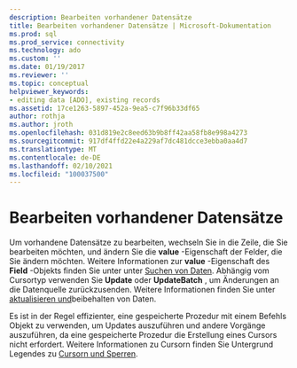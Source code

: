 ```yaml
---
description: Bearbeiten vorhandener Datensätze
title: Bearbeiten vorhandener Datensätze | Microsoft-Dokumentation
ms.prod: sql
ms.prod_service: connectivity
ms.technology: ado
ms.custom: ''
ms.date: 01/19/2017
ms.reviewer: ''
ms.topic: conceptual
helpviewer_keywords:
- editing data [ADO], existing records
ms.assetid: 17ce1263-5897-452a-9ea5-c7f96b33df65
author: rothja
ms.author: jroth
ms.openlocfilehash: 031d819e2c8eed63b9b8ff42aa58fb8e998a4273
ms.sourcegitcommit: 917df4ffd22e4a229af7dc481dcce3ebba0aa4d7
ms.translationtype: MT
ms.contentlocale: de-DE
ms.lasthandoff: 02/10/2021
ms.locfileid: "100037500"
---
```

# <a name="editing-existing-records"></a>Bearbeiten vorhandener Datensätze
Um vorhandene Datensätze zu bearbeiten, wechseln Sie in die Zeile, die Sie bearbeiten möchten, und ändern Sie die **value** -Eigenschaft der Felder, die Sie ändern möchten. Weitere Informationen zur **value** -Eigenschaft des **Field** -Objekts finden Sie unter unter [Suchen von Daten](./examining-data.md). Abhängig vom Cursortyp verwenden Sie **Update** oder **UpdateBatch** , um Änderungen an die Datenquelle zurückzusenden. Weitere Informationen finden Sie unter [aktualisieren und](./updating-and-persisting-data.md)beibehalten von Daten.  
  
 Es ist in der Regel effizienter, eine gespeicherte Prozedur mit einem Befehls Objekt zu verwenden, um Updates auszuführen und andere Vorgänge auszuführen, da eine gespeicherte Prozedur die Erstellung eines Cursors nicht erfordert. Weitere Informationen zu Cursorn finden Sie Untergrund Legendes zu [Cursorn und Sperren](./understanding-cursors-and-locks.md).